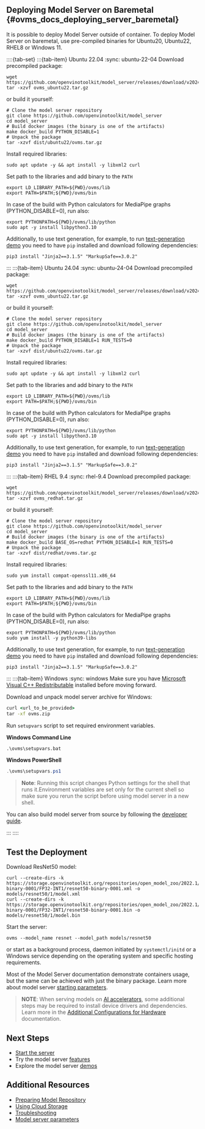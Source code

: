 ## Deploying Model Server on Baremetal {#ovms_docs_deploying_server_baremetal}

It is possible to deploy Model Server outside of container.
To deploy Model Server on baremetal, use pre-compiled binaries for Ubuntu20, Ubuntu22, RHEL8 or Windows 11.

::::{tab-set}
:::{tab-item} Ubuntu 22.04
:sync: ubuntu-22-04
Download precompiled package:
```{code} sh
wget https://github.com/openvinotoolkit/model_server/releases/download/v2024.5/ovms_ubuntu22.tar.gz
tar -xzvf ovms_ubuntu22.tar.gz
```
or build it yourself:
```{code} sh
# Clone the model server repository
git clone https://github.com/openvinotoolkit/model_server
cd model_server
# Build docker images (the binary is one of the artifacts)
make docker_build PYTHON_DISABLE=1
# Unpack the package
tar -xzvf dist/ubuntu22/ovms.tar.gz
```
Install required libraries:
```{code} sh
sudo apt update -y && apt install -y libxml2 curl
```
Set path to the libraries and add binary to the `PATH`
```{code} sh
export LD_LIBRARY_PATH=${PWD}/ovms/lib
export PATH=$PATH;${PWD}/ovms/bin
```
In case of the build with Python calculators for MediaPipe graphs (PYTHON_DISABLE=0), run also:
```{code} sh
export PYTHONPATH=${PWD}/ovms/lib/python
sudo apt -y install libpython3.10
```
Additionally, to use text generation, for example, to run [text-generation demo](../demos/continuous_batching/README.md) you need to have `pip` installed and download following dependencies: 
```
pip3 install "Jinja2==3.1.5" "MarkupSafe==3.0.2"
```
:::
:::{tab-item} Ubuntu 24.04
:sync: ubuntu-24-04
Download precompiled package:
```{code} sh
wget https://github.com/openvinotoolkit/model_server/releases/download/v2024.5/ovms_ubuntu22.tar.gz
tar -xzvf ovms_ubuntu22.tar.gz
```
or build it yourself:
```{code} sh
# Clone the model server repository
git clone https://github.com/openvinotoolkit/model_server
cd model_server
# Build docker images (the binary is one of the artifacts)
make docker_build PYTHON_DISABLE=1 RUN_TESTS=0
# Unpack the package
tar -xzvf dist/ubuntu22/ovms.tar.gz
```
Install required libraries:
```{code} sh
sudo apt update -y && apt install -y libxml2 curl
```
Set path to the libraries and add binary to the `PATH`
```{code} sh
export LD_LIBRARY_PATH=${PWD}/ovms/lib
export PATH=$PATH;${PWD}/ovms/bin
```
In case of the build with Python calculators for MediaPipe graphs (PYTHON_DISABLE=0), run also:
```{code} sh
export PYTHONPATH=${PWD}/ovms/lib/python
sudo apt -y install libpython3.10
```

Additionally, to use text generation, for example, to run [text-generation demo](../demos/continuous_batching/README.md) you need to have `pip` installed and download following dependencies: 
```
pip3 install "Jinja2==3.1.5" "MarkupSafe==3.0.2"
```
:::
:::{tab-item} RHEL 9.4
:sync: rhel-9.4
Download precompiled package:
```{code} sh
wget https://github.com/openvinotoolkit/model_server/releases/download/v2024.5/ovms_redhat.tar.gz
tar -xzvf ovms_redhat.tar.gz
```
or build it yourself:
```{code} sh
# Clone the model server repository
git clone https://github.com/openvinotoolkit/model_server
cd model_server
# Build docker images (the binary is one of the artifacts)
make docker_build BASE_OS=redhat PYTHON_DISABLE=1 RUN_TESTS=0
# Unpack the package
tar -xzvf dist/redhat/ovms.tar.gz
```
Install required libraries:
```{code} sh
sudo yum install compat-openssl11.x86_64
```
Set path to the libraries and add binary to the `PATH`
```{code} sh
export LD_LIBRARY_PATH=${PWD}/ovms/lib
export PATH=$PATH;${PWD}/ovms/bin
```
In case of the build with Python calculators for MediaPipe graphs (PYTHON_DISABLE=0), run also:
```{code} sh
export PYTHONPATH=${PWD}/ovms/lib/python
sudo yum install -y python39-libs
```

Additionally, to use text generation, for example, to run [text-generation demo](../demos/continuous_batching/README.md) you need to have `pip` installed and download following dependencies: 
```
pip3 install "Jinja2==3.1.5" "MarkupSafe==3.0.2"
```
:::
:::{tab-item} Windows
:sync: windows
Make sure you have [Microsoft Visual C++ Redistributable](https://aka.ms/vs/17/release/VC_redist.x64.exe) installed before moving forward.

Download and unpack model server archive for Windows:

```bat
curl <url_to_be_provided>
tar -xf ovms.zip
```

Run `setupvars` script to set required environment variables. 

**Windows Command Line**
```bat
.\ovms\setupvars.bat
```

**Windows PowerShell**
```powershell
.\ovms\setupvars.ps1
```

> **Note**: Running this script changes Python settings for the shell that runs it.Environment variables are set only for the current shell so make sure you rerun the script before using model server in a new shell. 

You can also build model server from source by following the [developer guide](windows_developer_guide.md).

:::
::::

## Test the Deployment

Download ResNet50 model:
```console
curl --create-dirs -k https://storage.openvinotoolkit.org/repositories/open_model_zoo/2022.1/models_bin/2/resnet50-binary-0001/FP32-INT1/resnet50-binary-0001.xml -o models/resnet50/1/model.xml
curl --create-dirs -k https://storage.openvinotoolkit.org/repositories/open_model_zoo/2022.1/models_bin/2/resnet50-binary-0001/FP32-INT1/resnet50-binary-0001.bin -o models/resnet50/1/model.bin
```

Start the server:
```console
ovms --model_name resnet --model_path models/resnet50
```

or start as a background process, daemon initiated by ```systemctl/initd``` or a Windows service depending on the operating system and specific hosting requirements.

Most of the Model Server documentation demonstrate containers usage, but the same can be achieved with just the binary package.
Learn more about model server [starting parameters](parameters.md).

> **NOTE**:
> When serving models on [AI accelerators](accelerators.md), some additional steps may be required to install device drivers and dependencies.
> Learn more in the [Additional Configurations for Hardware](https://docs.openvino.ai/2024/get-started/configurations.html) documentation.


## Next Steps

- [Start the server](starting_server.md)
- Try the model server [features](features.md)
- Explore the model server [demos](../demos/README.md)

## Additional Resources

- [Preparing Model Repository](models_repository.md)
- [Using Cloud Storage](using_cloud_storage.md)
- [Troubleshooting](troubleshooting.md)
- [Model server parameters](parameters.md)

